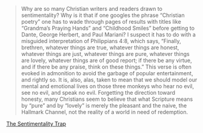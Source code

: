 > Why are so many Christian writers and readers drawn to sentimentality? Why is it that if one googles the phrase “Christian poetry” one has to wade through pages of results with titles like “Grandma’s Praying Hands” and “Childhood Smiles” before getting to Dante, George Herbert, and Paul Mariani? I suspect it has to do with a misguided interpretation of Philippians 4:8, which says, “Finally, brethren, whatever things are true, whatever things are honest, whatever things are just, whatever things are pure, whatever things are lovely, whatever things are of good report; if there be any virtue, and if there be any praise, think on these things.” This verse is often evoked in admonition to avoid the garbage of popular entertainment, and rightly so. It is, also, alas, taken to mean that we should model our mental and emotional lives on those three monkeys who hear no evil, see no evil, and speak no evil. Forgetting the direction toward honesty, many Christians seem to believe that what Scripture means by “pure” and by “lovely” is merely the pleasant and the naive, the Hallmark Channel, not the reality of a world in need of redemption.

[The Sentimentality Trap](https://www.firstthings.com/article/2016/11/the-sentimentality-trap)
